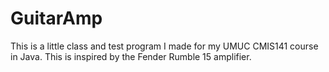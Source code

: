# GuitarAmp
This is a little class and test program I made for my UMUC CMIS141 course in Java. 
This is inspired by the Fender Rumble 15 amplifier.
